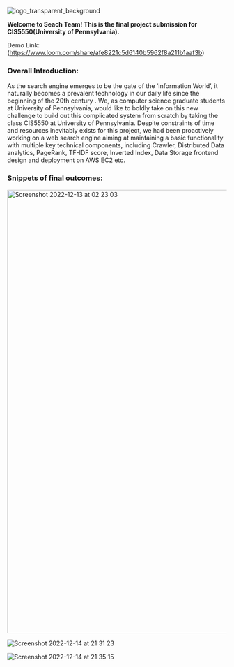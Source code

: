 ![logo_transparent_background](https://user-images.githubusercontent.com/95191538/207745500-f6f7138f-2dd6-449e-ba87-2b14b825c8d0.png)


**Welcome to Seach Team! This is the final project submission for CIS5550(University of Pennsylvania).**


Demo Link: (https://www.loom.com/share/afe8221c5d6140b5962f8a211b1aaf3b)



### Overall Introduction:
As the search engine emerges to be the gate of the ‘Information World’, it naturally becomes a prevalent technology in our daily life since the beginning of the 20th century . We, as computer science graduate students at University of Pennsylvania, would like to boldly take on this new challenge to build out this complicated system from scratch by taking the class CIS5550 at University of Pennsylvania. Despite constraints of time and resources inevitably exists for this project, we had been proactively working on a web search engine aiming at maintaining a basic functionality with multiple key technical components, including Crawler, Distributed Data analytics, PageRank, TF-IDF score, Inverted Index, Data Storage frontend design and deployment on AWS EC2 etc.

### Snippets of final outcomes:
<img width="1016" alt="Screenshot 2022-12-13 at 02 23 03" src="https://user-images.githubusercontent.com/95191538/211129463-86ac6d55-6889-4168-a5e5-49eb421e9e0b.png">

![Screenshot 2022-12-14 at 21 31 23](https://user-images.githubusercontent.com/95191538/211129468-ec4f349d-4b1b-4ee2-a576-ba6593da4e69.png)

![Screenshot 2022-12-14 at 21 35 15](https://user-images.githubusercontent.com/95191538/211129471-029edeaf-94d8-4510-9e32-b6373d85bec8.png)
